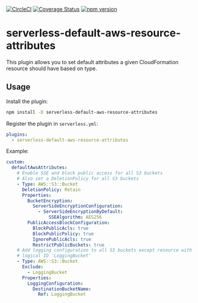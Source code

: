 [![CircleCI](https://circleci.com/gh/neverendingqs/serverless-default-aws-resource-attributes.svg?style=svg)](https://circleci.com/gh/neverendingqs/serverless-default-aws-resource-attributes)
[![Coverage Status](https://coveralls.io/repos/github/neverendingqs/serverless-default-aws-resource-attributes/badge.svg?branch=master)](https://coveralls.io/github/neverendingqs/serverless-default-aws-resource-attributes?branch=main)
[![npm version](https://badge.fury.io/js/serverless-default-aws-resource-attributes.svg)](https://badge.fury.io/js/serverless-default-aws-resource-attributes)

# serverless-default-aws-resource-attributes

This plugin allows you to set default attributes a given CloudFormation resource
should have based on type.

## Usage

Install the plugin:

```sh
npm install -D serverless-default-aws-resource-attributes
```

Register the plugin in `serverless.yml`:

```yaml
plugins:
  - serverless-default-aws-resource-attributes
```

Example:

```yaml
custom:
  defaultAwsAttributes:
    # Enable SSE and block public access for all S3 buckets
    # Also set a DeletionPolicy for all S3 buckets
    - Type: AWS::S3::Bucket
      DeletionPolicy: Retain
      Properties:
        BucketEncryption:
          ServerSideEncryptionConfiguration:
            - ServerSideEncryptionByDefault:
                SSEAlgorithm: AES256
        PublicAccessBlockConfiguration:
          BlockPublicAcls: true
          BlockPublicPolicy: true
          IgnorePublicAcls: true
          RestrictPublicBuckets: true
    # Add logging configuration to all S3 buckets except resource with
    # logical ID 'LoggingBucket'
    - Type: AWS::S3::Bucket
      Exclude:
        - LoggingBucket
      Properties:
        LoggingConfiguration:
          DestinationBucketName:
            Ref: LoggingBucket
```

